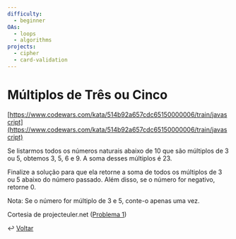 ```yaml
---
difficulty:
  - beginner
OAs:
  - loops
  - algorithms
projects:
  - cipher
  - card-validation
---
```


# Múltiplos de Três ou Cinco

[https://www.codewars.com/kata/514b92a657cdc65150000006/train/javascript](https://www.codewars.com/kata/514b92a657cdc65150000006/train/javascript)

Se listarmos todos os números naturais abaixo de 10 que são múltiplos de 3 ou 5,
obtemos 3, 5, 6 e 9. A soma desses múltiplos é 23.

Finalize a solução para que ela retorne a soma de todos os múltiplos de 3 ou 5
abaixo do número passado. Além disso, se o número for negativo, retorne 0.

Nota: Se o número for múltiplo de 3 e 5, conte-o apenas uma vez.

Cortesia de projecteuler.net ([Problema 1](https://projecteuler.net/problem=1))

↩️ [Voltar](../../README.md)
